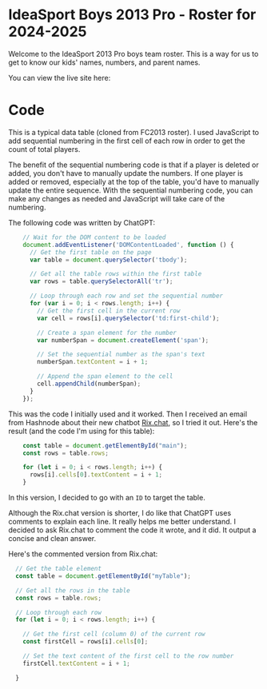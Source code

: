 # IdeaSport Boys 2013 Pro - Roster for 2024-2025

Welcome to the IdeaSport 2013 Pro boys team roster. This is a way for us to get to know our kids' names, numbers, and parent names.

You can view the live site here: 

# Code
This is a typical data table (cloned from FC2013 roster). I used JavaScript to add sequential numbering in the first cell of each row in order to get the count of total players. 

The benefit of the sequential numbering code is that if a player is deleted or added, you don't have to manually update the numbers. If one player is added or removed, especially at the top of the table, you'd have to manually update the entire sequence. With the sequential numbering code, you can make any changes as needed and JavaScript will take care of the numbering. 

The following code was written by ChatGPT:
```javascript
    // Wait for the DOM content to be loaded
    document.addEventListener('DOMContentLoaded', function () {
      // Get the first table on the page
      var table = document.querySelector('tbody');

      // Get all the table rows within the first table
      var rows = table.querySelectorAll('tr');

      // Loop through each row and set the sequential number
      for (var i = 0; i < rows.length; i++) {
        // Get the first cell in the current row
        var cell = rows[i].querySelector('td:first-child');

        // Create a span element for the number
        var numberSpan = document.createElement('span');

        // Set the sequential number as the span's text
        numberSpan.textContent = i + 1;

        // Append the span element to the cell
        cell.appendChild(numberSpan);
      }
    });
```

This was the code I initially used and it worked. Then I received an email from Hashnode about their new chatbot [Rix.chat](https://hashnode.com/rix), so I tried it out. Here's the result (and the code I'm using for this table):

```javascript
    const table = document.getElementById("main");
    const rows = table.rows;

    for (let i = 0; i < rows.length; i++) {
      rows[i].cells[0].textContent = i + 1;
    }
```

In this version, I decided to go with an `ID` to target the table. 

Although the Rix.chat version is shorter, I do like that ChatGPT uses comments to explain each line. It really helps me better understand. I decided to ask Rix.chat to comment the code it wrote, and it did. It output a concise and clean answer. 

Here's the commented version from Rix.chat: 

```javascript
  // Get the table element 
  const table = document.getElementById("myTable");

  // Get all the rows in the table
  const rows = table.rows;

  // Loop through each row  
  for (let i = 0; i < rows.length; i++) {

    // Get the first cell (column 0) of the current row  
    const firstCell = rows[i].cells[0];

    // Set the text content of the first cell to the row number  
    firstCell.textContent = i + 1;

  }
```